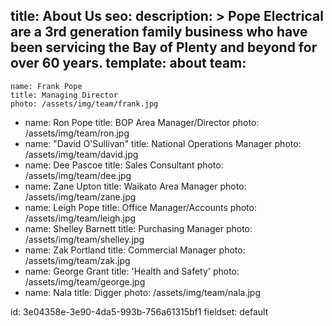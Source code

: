 title: About Us
seo:
  description: >
    Pope Electrical are a 3rd generation family business who have been servicing the Bay of Plenty and
    beyond for over 60 years.
template: about
team:
  - 
    name: Frank Pope
    title: Managing Director
    photo: /assets/img/team/frank.jpg
  - 
    name: Ron Pope
    title: BOP Area Manager/Director
    photo: /assets/img/team/ron.jpg
  - 
    name: "David O'Sullivan"
    title: National Operations Manager
    photo: /assets/img/team/david.jpg
  - 
    name: Dee Pascoe
    title: Sales Consultant
    photo: /assets/img/team/dee.jpg
  - 
    name: Zane Upton
    title: Waikato Area Manager
    photo: /assets/img/team/zane.jpg
  - 
    name: Leigh Pope
    title: Office Manager/Accounts
    photo: /assets/img/team/leigh.jpg
  - 
    name: Shelley Barnett
    title: Purchasing Manager
    photo: /assets/img/team/shelley.jpg
  - 
    name: Zak Portland
    title: Commercial Manager
    photo: /assets/img/team/zak.jpg
  - 
    name: George Grant
    title: 'Health and Safety'
    photo: /assets/img/team/george.jpg
  - 
    name: Nala
    title: Digger
    photo: /assets/img/team/nala.jpg
  
id: 3e04358e-3e90-4da5-993b-756a61315bf1
fieldset: default
